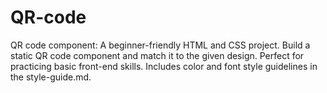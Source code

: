 # QR-code
QR code component: A beginner-friendly HTML and CSS project. Build a static QR code component and match it to the given design. Perfect for practicing basic front-end skills. Includes color and font style guidelines in the style-guide.md.
